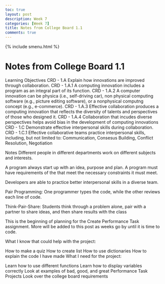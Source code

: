 ```yaml
---
toc: true
layout: post
description: Week 7
categories: [Week 7]
title: Notes from College Board 1.1
comments: true
--- 
```


{% include smenu.html %}

# Notes from College Board 1.1

Learning Objectives
CRD - 1.A Explain how innovations are improved through collaboration.
CRD - 1.A.1 A computing innovation includes a program as an integral part of its function.
CRD - 1.A.2 A computer innovation can be physica (i.e., self-driving car), non physical computing software (e.g., picture editing software), or a nonphysical computng concept (e.g., e-commerce).
CRD - 1.A.3 Effective collaboration produces a computing innovation that reflects the diversity of talents and perspectives of those who designed it.
CRD - 1.A.4 Collaboration that incudes diverse perspectives helps avoid bias in the development of computing innovations
CRD - 1.C Demonstrate effective interpersonal skills during collaboration.
CRD - 1.C.1 Effective collaborative teams practice interpersonal skills, including, but not limited to: Communication, Consesus Building, Conflict Resolution, Negotiation

Notes
Different people in different departments work on different subjects and interests.

A program always start up with an idea, purpose and plan. A program must have requirements of the that meet the necessary constraints it must meet.

Developers are able to practice better interpersonal skills in a diverse team.

Pair Programming: One programmer types the code, while the other reviews each line of code.

Think-Pair-Share: Students think through a problem alone, pair with a partner to share ideas, and then share results with the class

This is the beginning of planning for the Create Performance Task assignment. More will be added to this post as weeks go by until it is time to code.

What I know that could help with the project:

How to make a quiz
How to create list
How to use dictionaries
How to explain the code I have made
What I need for the project:

Learn how to use different functions
Learn how to display variables correctly
Look at examples of bad, good, and great Performance Task Projects
Look over the college board requirements

